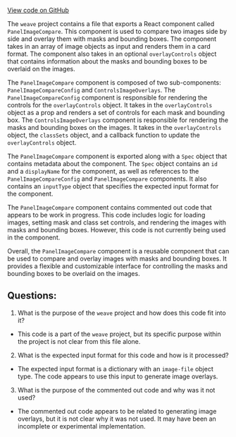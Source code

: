 [View code on GitHub](https://github.com/wandb/weave/weave-js/src/components/Panel2/PanelImageCompare.tsx)

The `weave` project contains a file that exports a React component called `PanelImageCompare`. This component is used to compare two images side by side and overlay them with masks and bounding boxes. The component takes in an array of image objects as input and renders them in a card format. The component also takes in an optional `overlayControls` object that contains information about the masks and bounding boxes to be overlaid on the images.

The `PanelImageCompare` component is composed of two sub-components: `PanelImageCompareConfig` and `ControlsImageOverlays`. The `PanelImageCompareConfig` component is responsible for rendering the controls for the `overlayControls` object. It takes in the `overlayControls` object as a prop and renders a set of controls for each mask and bounding box. The `ControlsImageOverlays` component is responsible for rendering the masks and bounding boxes on the images. It takes in the `overlayControls` object, the `classSets` object, and a callback function to update the `overlayControls` object.

The `PanelImageCompare` component is exported along with a `Spec` object that contains metadata about the component. The `Spec` object contains an `id` and a `displayName` for the component, as well as references to the `PanelImageCompareConfig` and `PanelImageCompare` components. It also contains an `inputType` object that specifies the expected input format for the component.

The `PanelImageCompare` component contains commented out code that appears to be work in progress. This code includes logic for loading images, setting mask and class set controls, and rendering the images with masks and bounding boxes. However, this code is not currently being used in the component.

Overall, the `PanelImageCompare` component is a reusable component that can be used to compare and overlay images with masks and bounding boxes. It provides a flexible and customizable interface for controlling the masks and bounding boxes to be overlaid on the images.
## Questions: 
 1. What is the purpose of the `weave` project and how does this code fit into it?
- This code is a part of the `weave` project, but its specific purpose within the project is not clear from this file alone.

2. What is the expected input format for this code and how is it processed?
- The expected input format is a dictionary with an `image-file` object type. The code appears to use this input to generate image overlays.

3. What is the purpose of the commented out code and why was it not used?
- The commented out code appears to be related to generating image overlays, but it is not clear why it was not used. It may have been an incomplete or experimental implementation.